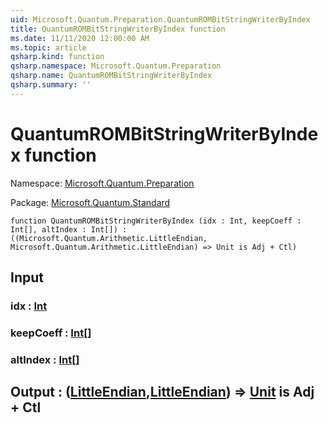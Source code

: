 ```yaml
---
uid: Microsoft.Quantum.Preparation.QuantumROMBitStringWriterByIndex
title: QuantumROMBitStringWriterByIndex function
ms.date: 11/11/2020 12:00:00 AM
ms.topic: article
qsharp.kind: function
qsharp.namespace: Microsoft.Quantum.Preparation
qsharp.name: QuantumROMBitStringWriterByIndex
qsharp.summary: ''
---
```


# QuantumROMBitStringWriterByIndex function

Namespace: [Microsoft.Quantum.Preparation](xref:Microsoft.Quantum.Preparation)

Package: [Microsoft.Quantum.Standard](https://nuget.org/packages/Microsoft.Quantum.Standard)




```qsharp
function QuantumROMBitStringWriterByIndex (idx : Int, keepCoeff : Int[], altIndex : Int[]) : ((Microsoft.Quantum.Arithmetic.LittleEndian, Microsoft.Quantum.Arithmetic.LittleEndian) => Unit is Adj + Ctl)
```


## Input

### idx : [Int](xref:microsoft.quantum.lang-ref.int)




### keepCoeff : [Int](xref:microsoft.quantum.lang-ref.int)[]




### altIndex : [Int](xref:microsoft.quantum.lang-ref.int)[]





## Output : ([LittleEndian](xref:Microsoft.Quantum.Arithmetic.LittleEndian),[LittleEndian](xref:Microsoft.Quantum.Arithmetic.LittleEndian)) => [Unit](xref:microsoft.quantum.lang-ref.unit)  is Adj + Ctl


